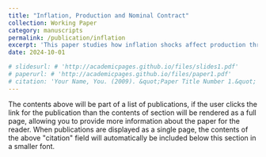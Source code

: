 ```yaml
---
title: "Inflation, Production and Nominal Contract"
collection: Working Paper
category: manuscripts
permalink: /publication/inflation
excerpt: 'This paper studies how inflation shocks affect production through Fisher Channel'
date: 2024-10-01

# slidesurl: # 'http://academicpages.github.io/files/slides1.pdf'
# paperurl: # 'http://academicpages.github.io/files/paper1.pdf'
# citation: 'Your Name, You. (2009). &quot;Paper Title Number 1.&quot; <i>Journal 1</i>. 1(1).'
---
```


The contents above will be part of a list of publications, if the user clicks the link for the publication than the contents of section will be rendered as a full page, allowing you to provide more information about the paper for the reader. When publications are displayed as a single page, the contents of the above "citation" field will automatically be included below this section in a smaller font.
